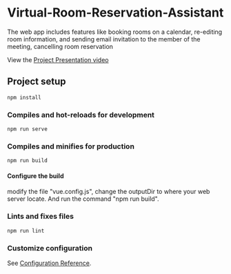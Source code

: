 # Virtual-Room-Reservation-Assistant
 The web app includes features like booking rooms on a calendar, re-editing room information, and sending email invitation to the member of the meeting, cancelling room reservation  
  
View the [Project Presentation video](https://www.youtube.com/watch?v=bjnYXZColqs)

 ## Project setup
 ```
 npm install
 ```

 ### Compiles and hot-reloads for development
 ```
 npm run serve
 ```

 ### Compiles and minifies for production
 ```
 npm run build
 ```
 #### Configure the build
 modify the file "vue.config.js", change the outputDir to where your web server locate.
 And run the command "npm run build".

 ### Lints and fixes files
 ```
 npm run lint
 ```

 ### Customize configuration
 See [Configuration Reference](https://cli.vuejs.org/config/).

